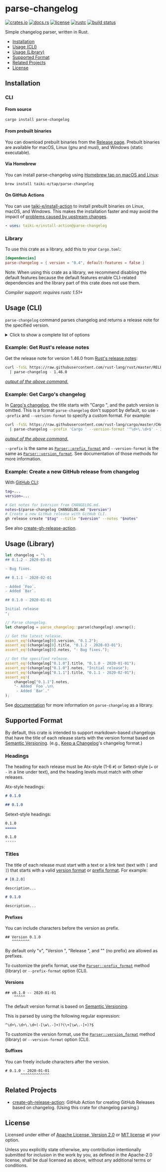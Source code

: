 # parse-changelog

[![crates.io](https://img.shields.io/crates/v/parse-changelog?style=flat-square&logo=rust)](https://crates.io/crates/parse-changelog)
[![docs.rs](https://img.shields.io/badge/docs.rs-parse--changelog-blue?style=flat-square)](https://docs.rs/parse-changelog)
[![license](https://img.shields.io/badge/license-Apache--2.0_OR_MIT-blue?style=flat-square)](#license)
[![rustc](https://img.shields.io/badge/rustc-1.51+-blue?style=flat-square&logo=rust)](https://www.rust-lang.org)
[![build status](https://img.shields.io/github/workflow/status/taiki-e/parse-changelog/CI/main?style=flat-square&logo=github)](https://github.com/taiki-e/parse-changelog/actions)

Simple changelog parser, written in Rust.

- [Installation](#installation)
- [Usage (CLI)](#usage-cli)
- [Usage (Library)](#usage-library)
- [Supported Format](#supported-format)
- [Related Projects](#related-projects)
- [License](#license)

## Installation

### CLI

#### From source

```sh
cargo install parse-changelog
```

#### From prebuilt binaries

You can download prebuilt binaries from the [Release page](https://github.com/taiki-e/parse-changelog/releases).
Prebuilt binaries are available for macOS, Linux (gnu and musl), and Windows (static executable).

#### Via Homebrew

You can install parse-changelog using [Homebrew tap on macOS and Linux](https://github.com/taiki-e/homebrew-tap/blob/HEAD/Formula/parse-changelog.rb):

```sh
brew install taiki-e/tap/parse-changelog
```

#### On GitHub Actions

You can use [taiki-e/install-action](https://github.com/taiki-e/install-action) to install prebuilt binaries on Linux, macOS, and Windows.
This makes the installation faster and may avoid the impact of [problems caused by upstream changes](https://github.com/tokio-rs/bytes/issues/506).

```yaml
- uses: taiki-e/install-action@parse-changelog
```

### Library

To use this crate as a library, add this to your `Cargo.toml`:

```toml
[dependencies]
parse-changelog = { version = "0.4", default-features = false }
```

Note: When using this crate as a library, we recommend disabling the default
features because the default features enable CLI-related dependencies and the
library part of this crate does not use them.

*Compiler support: requires rustc 1.51+*

## Usage (CLI)

`parse-changelog` command parses changelog and returns a release note for the
specified version.

<details>
<summary>Click to show a complete list of options</summary>

<!-- readme-long-help:start -->
```console
$ parse-changelog --help
parse-changelog

Simple changelog parser, written in Rust.

Parses changelog and returns a release note for the specified version.

USAGE:
    parse-changelog [OPTIONS] <PATH> [VERSION]

ARGS:
    <PATH>       Path to the changelog file (use '-' for standard input)
    [VERSION]    Specify version (by default, select the latest release)

OPTIONS:
    -t, --title                       Returns title instead of notes
        --json                        Returns JSON representation of all releases in changelog
        --version-format <PATTERN>    Specify version format
        --prefix-format <PATTERN>     Specify prefix format [aliases: prefix]
    -h, --help                        Print help information
    -V, --version                     Print version information
```
<!-- readme-long-help:end -->

</details>

### Example: Get Rust's release notes

Get the release note for version 1.46.0 from [Rust's release notes](https://github.com/rust-lang/rust/blob/master/RELEASES.md):

```sh
curl -fsSL https://raw.githubusercontent.com/rust-lang/rust/master/RELEASES.md \
  | parse-changelog - 1.46.0
```

[*output of the above command.*](tests/fixtures/rust-1.46.0.md)

### Example: Get Cargo's changelog

In [Cargo's changelog](https://github.com/rust-lang/cargo/blob/master/CHANGELOG.md),
the title starts with "Cargo ", and the patch version is omitted. This is a
format `parse-changelog` don't support by default, so use `--prefix` and
`--version-format` to specify a custom format. For example:

```sh
curl -fsSL https://raw.githubusercontent.com/rust-lang/cargo/master/CHANGELOG.md \
  | parse-changelog --prefix 'Cargo ' --version-format '^\d+\.\d+$' - 1.50
```

[*output of the above command.*](tests/fixtures/cargo-1.50.md)

`--prefix` is the same as [`Parser::prefix_format`] and `--version-format` is
the same as [`Parser::version_format`]. See documentation of those methods for
more information.

### Example: Create a new GitHub release from changelog

With [GitHub CLI](https://cli.github.com/manual/gh_release_create):

```sh
tag=...
version=...

# Get notes for $version from CHANGELOG.md.
notes=$(parse-changelog CHANGELOG.md "$version")
# Create a new GitHub release with GitHub CLI.
gh release create "$tag" --title "$version" --notes "$notes"
```

See also [create-gh-release-action].

## Usage (Library)

```rust
let changelog = "\
## 0.1.2 - 2020-03-01

- Bug fixes.

## 0.1.1 - 2020-02-01

- Added `Foo`.
- Added `Bar`.

## 0.1.0 - 2020-01-01

Initial release
";

// Parse changelog.
let changelog = parse_changelog::parse(changelog).unwrap();

// Get the latest release.
assert_eq!(changelog[0].version, "0.1.2");
assert_eq!(changelog[0].title, "0.1.2 - 2020-03-01");
assert_eq!(changelog[0].notes, "- Bug fixes.");

// Get the specified release.
assert_eq!(changelog["0.1.0"].title, "0.1.0 - 2020-01-01");
assert_eq!(changelog["0.1.0"].notes, "Initial release");
assert_eq!(changelog["0.1.1"].title, "0.1.1 - 2020-02-01");
assert_eq!(
    changelog["0.1.1"].notes,
    "- Added `Foo`.\n\
     - Added `Bar`."
);
```

See [documentation](https://docs.rs/parse-changelog) for more information on
`parse-changelog` as a library.

## Supported Format

By default, this crate is intended to support markdown-based changelogs
that have the title of each release starts with the version format based on
[Semantic Versioning][semver]. (e.g., [Keep a Changelog][keepachangelog]'s
changelog format.)

### Headings

The heading for each release must be Atx-style (1-6 `#`) or
Setext-style (`=` or `-` in a line under text), and the heading levels
must match with other releases.

Atx-style headings:

```markdown
# 0.1.0
```

```markdown
## 0.1.0
```

Setext-style headings:

```markdown
0.1.0
=====
```

```markdown
0.1.0
-----
```

### Titles

The title of each release must start with a text or a link text (text with
`[` and `]`) that starts with a valid [version format](#versions) or
[prefix format](#prefixes). For example:

```markdown
# [0.2.0]

description...

# 0.1.0

description...
```

#### Prefixes

You can include characters before the version as prefix.

```text
## Version 0.1.0
   ^^^^^^^^
```

By default only "v", "Version ", "Release ", and "" (no prefix) are
allowed as prefixes.

To customize the prefix format, use the [`Parser::prefix_format`] method (library) or `--prefix-format` option (CLI).

#### Versions

```text
## v0.1.0 -- 2020-01-01
    ^^^^^
```

The default version format is based on [Semantic Versioning][semver].

This is parsed by using the following regular expression:

```text
^\d+\.\d+\.\d+(-[\w\.-]+)?(\+[\w\.-]+)?$
```

To customize the version format, use the [`Parser::version_format`] method (library) or `--version-format` option (CLI).

#### Suffixes

You can freely include characters after the version.

```text
# 0.1.0 - 2020-01-01
       ^^^^^^^^^^^^^
```

## Related Projects

- [create-gh-release-action]: GitHub Action for creating GitHub Releases based on changelog. (Using this crate for changelog parsing.)

[`Parser::prefix_format`]: https://docs.rs/parse-changelog/0.4/parse_changelog/struct.Parser.html#method.prefix_format
[`Parser::version_format`]: https://docs.rs/parse-changelog/0.4/parse_changelog/struct.Parser.html#method.version_format
[create-gh-release-action]: https://github.com/taiki-e/create-gh-release-action
[keepachangelog]: https://keepachangelog.com
[semver]: https://semver.org

## License

Licensed under either of [Apache License, Version 2.0](LICENSE-APACHE) or
[MIT license](LICENSE-MIT) at your option.

Unless you explicitly state otherwise, any contribution intentionally submitted
for inclusion in the work by you, as defined in the Apache-2.0 license, shall
be dual licensed as above, without any additional terms or conditions.
